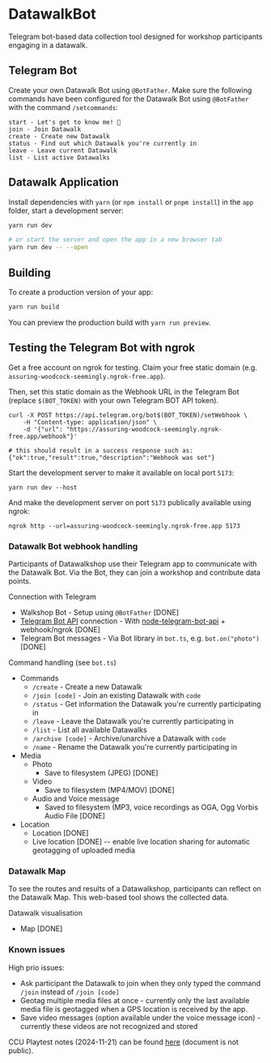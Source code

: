 # DatawalkBot
Telegram bot-based data collection tool designed for workshop participants engaging in a datawalk.

## Telegram Bot

Create your own Datawalk Bot using `@BotFather`. Make sure the following commands have been configured for the Datawalk Bot using `@BotFather` with the command `/setcommands`:

```
start - Let's get to know me! 👋
join - Join Datawalk
create - Create new Datawalk
status - Find out which Datawalk you're currently in
leave - Leave current Datawalk
list - List active Datawalks
```

## Datawalk Application

Install dependencies with `yarn` (or `npm install` or `pnpm install`) in the `app` folder, start a development server:

```bash
yarn run dev

# or start the server and open the app in a new browser tab
yarn run dev -- --open
```

## Building

To create a production version of your app:

```bash
yarn run build
```

You can preview the production build with `yarn run preview`.

## Testing the Telegram Bot with ngrok

Get a free account on ngrok for testing. Claim your free static domain (e.g. `assuring-woodcock-seemingly.ngrok-free.app`).

Then, set this static domain as the Webhook URL in the Telegram Bot (replace `$(BOT_TOKEN)` with your own Telegram BOT API token). 

```
curl -X POST https://api.telegram.org/bot$(BOT_TOKEN)/setWebhook \
    -H "Content-type: application/json" \
    -d '{"url": "https://assuring-woodcock-seemingly.ngrok-free.app/webhook"}'

# this should result in a success response such as:
{"ok":true,"result":true,"description":"Webhook was set"}
```

Start the development server to make it available on local port `5173`:

```
yarn run dev --host
```

And make the development server on port `5173` publically available using ngrok:

```
ngrok http --url=assuring-woodcock-seemingly.ngrok-free.app 5173

```

### Datawalk Bot webhook handling
Participants of Datawalkshop use their Telegram app to communicate with the Datawalk Bot. Via the Bot, they can join a workshop and contribute data points.

Connection with Telegram
*   Walkshop Bot - Setup using `@BotFather` [DONE]
*   [Telegram Bot API](https://core.telegram.org/bots/api) connection - With [node-telegram-bot-api](https://www.npmjs.com/package/node-telegram-bot-api) + webhook/ngrok [DONE]
*   Telegram Bot messages - Via Bot library in `bot.ts`, e.g. `bot.on("photo")` [DONE]

Command handling (see `bot.ts`)
*   Commands
    *   `/create` - Create a new Datawalk
    *   `/join [code]` - Join an existing Datawalk with `code`
    *   `/status` - Get information the Datawalk you're currently participating in
    *   `/leave` - Leave the Datawalk you're currently participating in
    *   `/list` - List all available Datawalks
    *   `/archive [code]` - Archive/unarchive a Datawalk with `code`
    *   `/name` - Rename the Datawalk you're currently participating in
*   Media
    * Photo
        * Save to filesystem (JPEG) [DONE]
    * Video 
        * Save to filesystem (MP4/MOV) [DONE]
    * Audio and Voice message
        * Saved to filesystem (MP3, voice recordings as OGA, Ogg Vorbis Audio File [DONE]
* Location
    * Location [DONE]
    * Live location [DONE] -- enable live location sharing for automatic geotagging of uploaded media

### Datawalk Map
To see the routes and results of a Datawalkshop, participants can reflect on the Datawalk Map. This web-based tool shows the collected data. 

Datawalk visualisation
*   Map [DONE]

### Known issues

High prio issues:
*   Ask participant the Datawalk to join when they only typed the command `/join` instead of `/join [code]`
*   Geotag multiple media files at once - currently only the last available media file is geotagged when a GPS location is received by the app.
*   Save video messages (option available under the voice message icon) - currently these videos are not recognized and stored

CCU Playtest notes (2024-11-21) can be found [here](https://www.notion.so/creativecodingutrecht/Datawalk-Bot-Playtest-19c57c3a94b946e29e81740f86280c51?pvs=4) (document is not public).